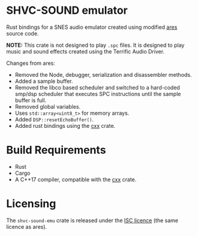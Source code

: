 SHVC-SOUND emulator
===================

Rust bindings for a SNES audio emulator created using modified [ares](https://ares-emu.net/) source
code.

**NOTE:** This crate is not designed to play `.spc` files.  It is designed to play music and sound
effects created using the Terrific Audio Driver.

Changes from ares:
 * Removed the Node, debugger, serialization and disassembler methods.
 * Added a sample buffer.
 * Removed the libco based scheduler and switched to a hard-coded smp/dsp scheduler that executes
   SPC instructions until the sample buffer is full.
 * Removed global variables.
 * Uses `std::array<uint8_t>` for memory arrays.
 * Added `DSP::resetEchoBuffer()`.
 * Added rust bindings using the [cxx](https://cxx.rs/) crate.


Build Requirements
==================
 * Rust
 * Cargo
 * A C++17 compiler, compatible with the [cxx](https://cxx.rs/) crate.


Licensing
=========
The `shvc-sound-emu` crate is released under the [ISC licence](LICENSE) (the same licence as ares).


